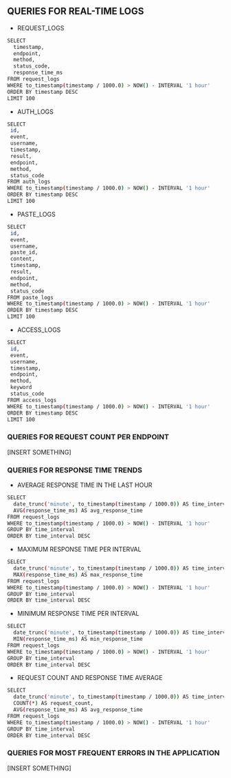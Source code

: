## QUERIES FOR REAL-TIME LOGS

- REQUEST_LOGS

```sh
SELECT
  timestamp,
  endpoint,
  method,
  status_code,
  response_time_ms
FROM request_logs
WHERE to_timestamp(timestamp / 1000.0) > NOW() - INTERVAL '1 hour'
ORDER BY timestamp DESC
LIMIT 100
```

- AUTH_LOGS

```sh
SELECT
 id,
 event,
 username,
 timestamp,
 result,
 endpoint,
 method,
 status_code
FROM auth_logs
WHERE to_timestamp(timestamp / 1000.0) > NOW() - INTERVAL '1 hour'
ORDER BY timestamp DESC
LIMIT 100
```

- PASTE_LOGS

```sh
SELECT
 id,
 event,
 username,
 paste_id,
 content,
 timestamp,
 result,
 endpoint,
 method,
 status_code
FROM paste_logs
WHERE to_timestamp(timestamp / 1000.0) > NOW() - INTERVAL '1 hour'
ORDER BY timestamp DESC
LIMIT 100
```

- ACCESS_LOGS

```sh
SELECT
 id,
 event,
 username,
 timestamp,
 endpoint,
 method,
 keyword
 status_code
FROM access_logs
WHERE to_timestamp(timestamp / 1000.0) > NOW() - INTERVAL '1 hour'
ORDER BY timestamp DESC
LIMIT 100
```

### QUERIES FOR REQUEST COUNT PER ENDPOINT
[INSERT SOMETHING] 

### QUERIES FOR RESPONSE TIME TRENDS
- AVERAGE RESPONSE TIME IN THE LAST HOUR

```sh
SELECT
  date_trunc('minute', to_timestamp(timestamp / 1000.0)) AS time_interval,
  AVG(response_time_ms) AS avg_response_time
FROM request_logs
WHERE to_timestamp(timestamp / 1000.0) > NOW() - INTERVAL '1 hour'
GROUP BY time_interval
ORDER BY time_interval DESC
```

- MAXIMUM RESPONSE TIME PER INTERVAL

```sh
SELECT
  date_trunc('minute', to_timestamp(timestamp / 1000.0)) AS time_interval,
  MAX(response_time_ms) AS max_response_time
FROM request_logs
WHERE to_timestamp(timestamp / 1000.0) > NOW() - INTERVAL '1 hour'
GROUP BY time_interval
ORDER BY time_interval DESC
```

- MINIMUM RESPONSE TIME PER INTERVAL

```sh
SELECT
  date_trunc('minute', to_timestamp(timestamp / 1000.0)) AS time_interval,
  MIN(response_time_ms) AS min_response_time
FROM request_logs
WHERE to_timestamp(timestamp / 1000.0) > NOW() - INTERVAL '1 hour'
GROUP BY time_interval
ORDER BY time_interval DESC
```

- REQUEST COUNT AND RESPONSE TIME AVERAGE

```sh
SELECT
  date_trunc('minute', to_timestamp(timestamp / 1000.0)) AS time_interval,
  COUNT(*) AS request_count,
  AVG(response_time_ms) AS avg_response_time
FROM request_logs
WHERE to_timestamp(timestamp / 1000.0) > NOW() - INTERVAL '1 hour'
GROUP BY time_interval
ORDER BY time_interval DESC
```

### QUERIES FOR MOST FREQUENT ERRORS IN THE APPLICATION
[INSERT SOMETHING] 
